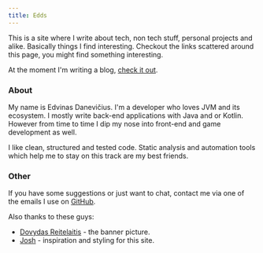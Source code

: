 ```yaml
---
title: Edds
---
```


This is a site where I write about tech, non tech stuff, personal projects and alike. Basically things I find interesting. Checkout the links scattered around this page, you might find something interesting.

At the moment I'm writing a blog, [check it out](/blog "Blog").

### About
My name is Edvinas Danevičius. I'm a developer who loves JVM and its ecosystem. I mostly write back-end applications with Java and or Kotlin. However from time to time I dip my nose into front-end and game development as well.

I like clean, structured and tested code. Static analysis and automation tools which help me to stay on this track are my best friends.

### Other
If you have some suggestions or just want to chat, contact me via one of the emails I use on [GitHub](https://github.com/Edvinas01 "My GitHub profile").

Also thanks to these guys:

- [Dovydas Reitelaitis](https://www.instagram.com/reitelaitis "Dovydas Reitelaitis instagram page") - the banner picture.
- [Josh](https://jrl.ninja "Josh web-page") - inspiration and styling for this site.
